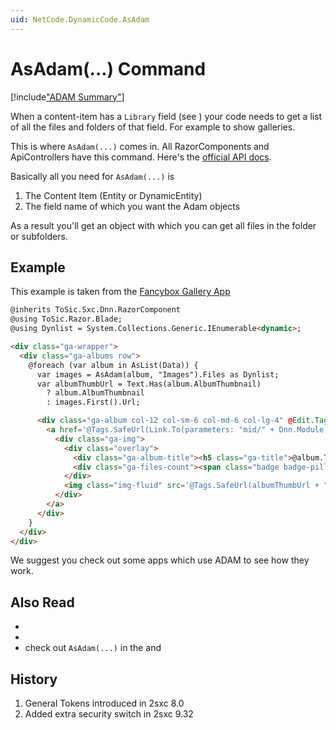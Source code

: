 ```yaml
---
uid: NetCode.DynamicCode.AsAdam
---
```


# AsAdam(...) Command

[!include["ADAM Summary"](../../specs/adam/_include-what-is-adam.md)]

When a content-item has a `Library` field (see [](xref:Specs.Data.Inputs.Hyperlink-Library)) your code needs to get a list of all the files and folders of that field. For example to show galleries. 

This is where `AsAdam(...)` comes in. All RazorComponents and ApiControllers have this command. Here's the [official API docs](xref:ToSic.Sxc.Code.IDynamicCode.AsAdam*).

Basically all you need for `AsAdam(...)` is

1. The Content Item (Entity or DynamicEntity)
1. The field name of which you want the Adam objects

As a result you'll get an [](xref:ToSic.Sxc.Adam.IFolder) object with which you can get all files in the folder or subfolders. 

## Example

This example is taken from the [Fancybox Gallery App](xref:App.FancyBoxGallery)

```html
@inherits ToSic.Sxc.Dnn.RazorComponent
@using ToSic.Razor.Blade;
@using Dynlist = System.Collections.Generic.IEnumerable<dynamic>;

<div class="ga-wrapper">
  <div class="ga-albums row">
    @foreach (var album in AsList(Data)) {
      var images = AsAdam(album, "Images").Files as Dynlist;
      var albumThumbUrl = Text.Has(album.AlbumThumbnail)
        ? album.AlbumThumbnail
        : images.First().Url;

      <div class="ga-album col-12 col-sm-6 col-md-6 col-lg-4" @Edit.TagToolbar(album)>
        <a href='@Tags.SafeUrl(Link.To(parameters: "mid/" + Dnn.Module.ModuleID + "&album=" + album.Path))'>
          <div class="ga-img">
            <div class="overlay">
              <div class="ga-album-title"><h5 class="ga-title">@album.Title</h5></div>
              <div class="ga-files-count"><span class="badge badge-pill badge-dark float-right">@images.Count()</span></div>
            </div>
            <img class="img-fluid" src='@Tags.SafeUrl(albumThumbUrl + "?w=720&h=500&mode=crop&scale=both&quality=80")' alt="@album.Title" />
          </div>
        </a>
      </div>
    }
  </div>
</div>
```

We suggest you check out some apps which use ADAM to see how they work. 

## Also Read

* [](xref:Specs.Adam.Intro)
* [](xref:ToSic.Sxc.Adam)
* check out `AsAdam(...)` in the [](xref:ToSic.Sxc.Dnn.RazorComponent) and [](xref:ToSic.Sxc.Dnn.ApiController)


## History

1. General Tokens introduced in 2sxc 8.0
1. Added extra security switch in 2sxc 9.32
